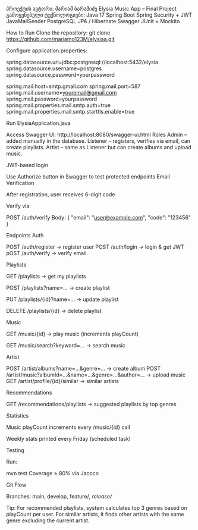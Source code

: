 პროექტის ავტორი: მარიამ ბარამიძე
Elysia Music App – Final Project
გამოყენებული ტექნოლოგიები:
Java 17
Spring Boot
Spring Security + JWT
JavaMailSender
PostgreSQL
JPA / Hibernate
Swagger
JUnit + Mockito

How to Run
Clone the repository:
git clone https://github.com/mariamo123M/elysiaa.git

Configure application.properties:

spring.datasource.url=jdbc:postgresql://localhost:5432/elysia
spring.datasource.username=postgres
spring.datasource.password=yourpassword

spring.mail.host=smtp.gmail.com
spring.mail.port=587
spring.mail.username=youremail@gmail.com
spring.mail.password=yourpassword
spring.mail.properties.mail.smtp.auth=true
spring.mail.properties.mail.smtp.starttls.enable=true

Run ElysiaApplication.java

Access Swagger UI: http://localhost:8080/swagger-ui.html
Roles
Admin – added manually in the database.
Listener – registers, verifies via email, can create playlists.
Artist – same as Listener but can create albums and upload music.

JWT-based login

Use Authorize button in Swagger to test protected endpoints
Email Verification

After registration, user receives 6-digit code

Verify via:

POST /auth/verify
Body:
{
"email": "user@example.com",
"code": "123456"
}

Endpoints
Auth

POST /auth/register → register user
POST /auth/login → login & get JWT
pOST /auth/verify → verify email.

Playlists

GET /playlists → get my playlists

POST /playlists?name=... → create playlist

PUT /playlists/{id}?name=... → update playlist

DELETE /playlists/{id} → delete playlist

Music

GET /music/{id} → play music (increments playCount)

GET /music/search?keyword=... → search music

Artist

POST /artist/albums?name=...&genre=... → create album
POST /artist/music?albumId=...&name=...&genre=...&author=... → upload music
GET /artist/profile/{id}/similar → similar artists

Recommendations

GET /recommendations/playlists → suggested playlists by top genres

Statistics

Music playCount increments every /music/{id} call

Weekly stats printed every Friday (scheduled task)

Testing

Run:

mvn test
Coverage ≥ 80% via Jacoco

Git Flow

Branches: main, develop, feature/*, release/*

Tip:
For recommended playlists, system calculates top 3 genres based on playCount per user.
For similar artists, it finds other artists with the same genre excluding the current artist.
